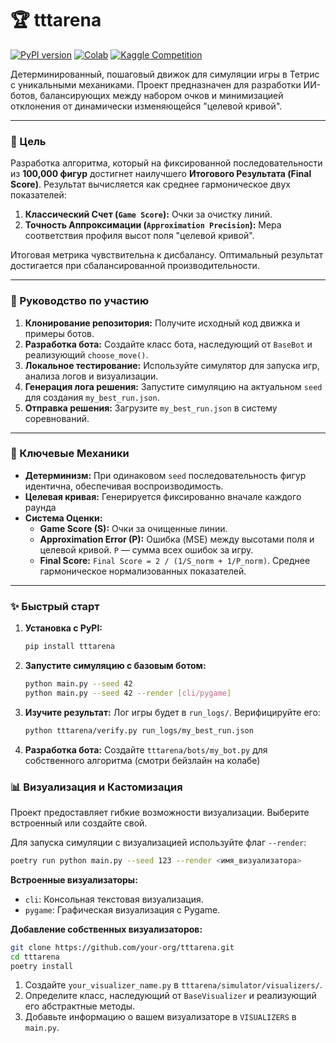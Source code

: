 # 🏆 tttarena

[![PyPI version](https://badge.fury.io/py/tttarena.svg)](https://pypi.org/project/tttarena/)
[![Colab](https://colab.research.google.com/assets/colab-badge.svg)](https://colab.research.google.com/github/naereni/tttarena/blob/main/baseline.ipynb)
[![Kaggle Competition](https://img.shields.io/badge/Kaggle-Competition-blue?logo=kaggle&logoColor=white)](https://www.kaggle.com/c/tttarena)

Детерминированный, пошаговый движок для симуляции игры в Тетрис с уникальными механиками. Проект предназначен для разработки ИИ-ботов, балансирующих между набором очков и минимизацией отклонения от динамически изменяющейся "целевой кривой".

---

### 🎯 Цель

Разработка алгоритма, который на фиксированной последовательности из **100,000 фигур** достигнет наилучшего **Итогового Результата (Final Score)**. Результат вычисляется как среднее гармоническое двух показателей:
1.  **Классический Счет (`Game Score`):** Очки за очистку линий.
2.  **Точность Аппроксимации (`Approximation Precision`):** Мера соответствия профиля высот поля "целевой кривой".

Итоговая метрика чувствительна к дисбалансу. Оптимальный результат достигается при сбалансированной производительности.

---

### 🚀 Руководство по участию

1.  **Клонирование репозитория:** Получите исходный код движка и примеры ботов.
2.  **Разработка бота:** Создайте класс бота, наследующий от `BaseBot` и реализующий `choose_move()`.
3.  **Локальное тестирование:** Используйте симулятор для запуска игр, анализа логов и визуализации.
4.  **Генерация лога решения:** Запустите симуляцию на актуальном `seed` для создания `my_best_run.json`.
5.  **Отправка решения:** Загрузите `my_best_run.json` в систему соревнований.

---

### 🔧 Ключевые Механики

*   **Детерминизм:** При одинаковом `seed` последовательность фигур идентична, обеспечивая воспроизводимость.
*   **Целевая кривая:** Генерируется фиксированно вначале каждого раунда
*   **Система Оценки:**
    *   **Game Score (S):** Очки за очищенные линии.
    *   **Approximation Error (P):** Ошибка (MSE) между высотами поля и целевой кривой. `P` — сумма всех ошибок за игру.
    *   **Final Score:** `Final Score = 2 / (1/S_norm + 1/P_norm)`. Среднее гармоническое нормализованных показателей.

---

### ✨ Быстрый старт

1.  **Установка с PyPI:**
    ```bash
    pip install tttarena
    ```

4.  **Запустите симуляцию с базовым ботом:**
    ```bash
    python main.py --seed 42
    python main.py --seed 42 --render [cli/pygame]
    ```

5.  **Изучите результат:** Лог игры будет в `run_logs/`. Верифицируйте его:
    ```bash
    python tttarena/verify.py run_logs/my_best_run.json
    ```

7.  **Разработка бота:** Создайте `tttarena/bots/my_bot.py` для собственного алгоритма (смотри бейзлайн на колабе)

### 📊 Визуализация и Кастомизация

Проект предоставляет гибкие возможности визуализации. Выберите встроенный или создайте свой.

Для запуска симуляции с визуализацией используйте флаг `--render`:

```bash
poetry run python main.py --seed 123 --render <имя_визуализатора>
```

**Встроенные визуализаторы:**

*   `cli`: Консольная текстовая визуализация.
*   `pygame`: Графическая визуализация с Pygame.

**Добавление собственных визуализаторов:**

```bash
git clone https://github.com/your-org/tttarena.git 
cd tttarena
poetry install
```

1.  Создайте `your_visualizer_name.py` в `tttarena/simulator/visualizers/`.
2.  Определите класс, наследующий от `BaseVisualizer` и реализующий его абстрактные методы.
3.  Добавьте информацию о вашем визуализаторе в `VISUALIZERS` в `main.py`.
